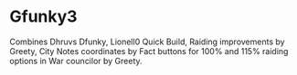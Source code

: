 # Gfunky3
Combines Dhruvs Dfunky, 
Lionell0 Quick Build, 
Raiding improvements by Greety, 
City Notes coordinates by Fact 
buttons for 100% and 115% raiding options in War councilor by Greety.
